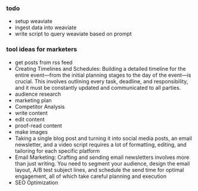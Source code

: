 ### todo
- setup weaviate
- ingest data into weaviate
- write script to query weaviate based on prompt


### tool ideas for marketers
- get posts from rss feed
- Creating Timelines and Schedules: Building a detailed timeline for the entire event—from the initial planning stages to the day of the event—is crucial. This involves outlining every task, deadline, and responsibility, and it must be constantly updated and communicated to all parties.
- audience research
- marketing plan
- Competitor Analysis
- write content
- edit content
- proof-read content
- make images
- Taking a single blog post and turning it into social media posts, an email newsletter, and a video script requires a lot of formatting, editing, and tailoring for each specific platform
- Email Marketing: Crafting and sending email newsletters involves more than just writing. You need to segment your audience, design the email layout, A/B test subject lines, and schedule the send time for optimal engagement, all of which take careful planning and execution
- SEO Optimization
